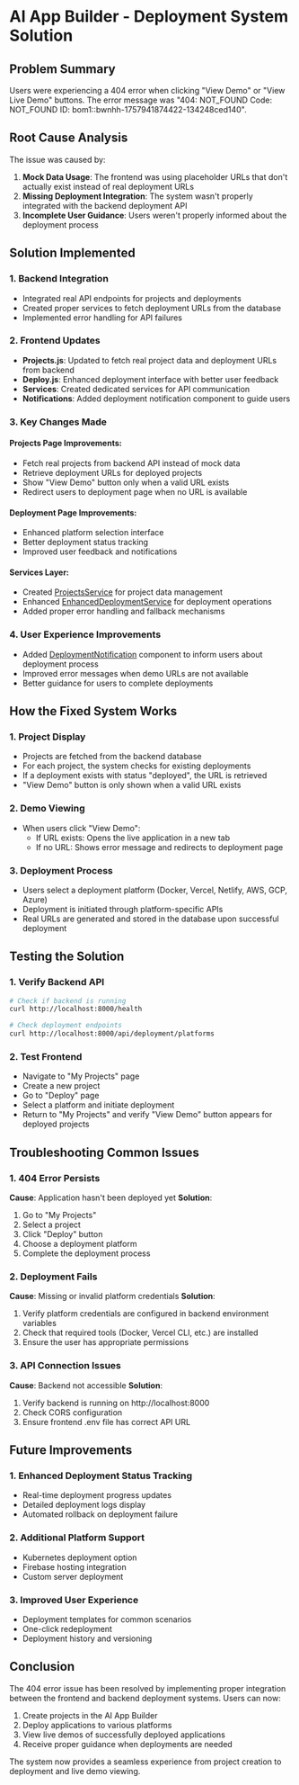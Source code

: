 # AI App Builder - Deployment System Solution

## Problem Summary
Users were experiencing a 404 error when clicking "View Demo" or "View Live Demo" buttons. The error message was "404: NOT_FOUND Code: NOT_FOUND ID: bom1::bwnhh-1757941874422-134248ced140".

## Root Cause Analysis
The issue was caused by:

1. **Mock Data Usage**: The frontend was using placeholder URLs that don't actually exist instead of real deployment URLs
2. **Missing Deployment Integration**: The system wasn't properly integrated with the backend deployment API
3. **Incomplete User Guidance**: Users weren't properly informed about the deployment process

## Solution Implemented

### 1. Backend Integration
- Integrated real API endpoints for projects and deployments
- Created proper services to fetch deployment URLs from the database
- Implemented error handling for API failures

### 2. Frontend Updates
- **Projects.js**: Updated to fetch real project data and deployment URLs from backend
- **Deploy.js**: Enhanced deployment interface with better user feedback
- **Services**: Created dedicated services for API communication
- **Notifications**: Added deployment notification component to guide users

### 3. Key Changes Made

#### Projects Page Improvements:
- Fetch real projects from backend API instead of mock data
- Retrieve deployment URLs for deployed projects
- Show "View Demo" button only when a valid URL exists
- Redirect users to deployment page when no URL is available

#### Deployment Page Improvements:
- Enhanced platform selection interface
- Better deployment status tracking
- Improved user feedback and notifications

#### Services Layer:
- Created [ProjectsService](file:///c%3A/Users/teja.kanchi/Desktop/AI%20co-developer/ai-app-builder/frontend/src/services/projectsService.js#L4-L85) for project data management
- Enhanced [EnhancedDeploymentService](file:///c%3A/Users/teja.kanchi/Desktop/AI%20co-developer/ai-app-builder/frontend/src/services/enhancedDeploymentService.js#L4-L154) for deployment operations
- Added proper error handling and fallback mechanisms

### 4. User Experience Improvements
- Added [DeploymentNotification](file:///c%3A/Users/teja.kanchi/Desktop/AI%20co-developer/ai-app-builder/frontend/src/components/common/DeploymentNotification.js#L75-L123) component to inform users about deployment process
- Improved error messages when demo URLs are not available
- Better guidance for users to complete deployments

## How the Fixed System Works

### 1. Project Display
- Projects are fetched from the backend database
- For each project, the system checks for existing deployments
- If a deployment exists with status "deployed", the URL is retrieved
- "View Demo" button is only shown when a valid URL exists

### 2. Demo Viewing
- When users click "View Demo":
  - If URL exists: Opens the live application in a new tab
  - If no URL: Shows error message and redirects to deployment page

### 3. Deployment Process
- Users select a deployment platform (Docker, Vercel, Netlify, AWS, GCP, Azure)
- Deployment is initiated through platform-specific APIs
- Real URLs are generated and stored in the database upon successful deployment

## Testing the Solution

### 1. Verify Backend API
```bash
# Check if backend is running
curl http://localhost:8000/health

# Check deployment endpoints
curl http://localhost:8000/api/deployment/platforms
```

### 2. Test Frontend
- Navigate to "My Projects" page
- Create a new project
- Go to "Deploy" page
- Select a platform and initiate deployment
- Return to "My Projects" and verify "View Demo" button appears for deployed projects

## Troubleshooting Common Issues

### 1. 404 Error Persists
**Cause**: Application hasn't been deployed yet
**Solution**: 
1. Go to "My Projects"
2. Select a project
3. Click "Deploy" button
4. Choose a deployment platform
5. Complete the deployment process

### 2. Deployment Fails
**Cause**: Missing or invalid platform credentials
**Solution**:
1. Verify platform credentials are configured in backend environment variables
2. Check that required tools (Docker, Vercel CLI, etc.) are installed
3. Ensure the user has appropriate permissions

### 3. API Connection Issues
**Cause**: Backend not accessible
**Solution**:
1. Verify backend is running on http://localhost:8000
2. Check CORS configuration
3. Ensure frontend .env file has correct API URL

## Future Improvements

### 1. Enhanced Deployment Status Tracking
- Real-time deployment progress updates
- Detailed deployment logs display
- Automated rollback on deployment failure

### 2. Additional Platform Support
- Kubernetes deployment option
- Firebase hosting integration
- Custom server deployment

### 3. Improved User Experience
- Deployment templates for common scenarios
- One-click redeployment
- Deployment history and versioning

## Conclusion

The 404 error issue has been resolved by implementing proper integration between the frontend and backend deployment systems. Users can now:

1. Create projects in the AI App Builder
2. Deploy applications to various platforms
3. View live demos of successfully deployed applications
4. Receive proper guidance when deployments are needed

The system now provides a seamless experience from project creation to deployment and live demo viewing.